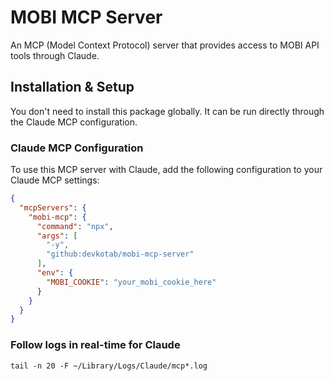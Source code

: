 # MOBI MCP Server

An MCP (Model Context Protocol) server that provides access to MOBI API tools through Claude.

## Installation & Setup

You don't need to install this package globally. It can be run directly through the Claude MCP configuration.

### Claude MCP Configuration

To use this MCP server with Claude, add the following configuration to your Claude MCP settings:

```json
{
  "mcpServers": {
    "mobi-mcp": {
      "command": "npx",
      "args": [
        "-y",
        "github:devkotab/mobi-mcp-server"
      ],
      "env": {
        "MOBI_COOKIE": "your_mobi_cookie_here"
      }
    }
  }
}
```

### Follow logs in real-time for Claude

```
tail -n 20 -F ~/Library/Logs/Claude/mcp*.log
```